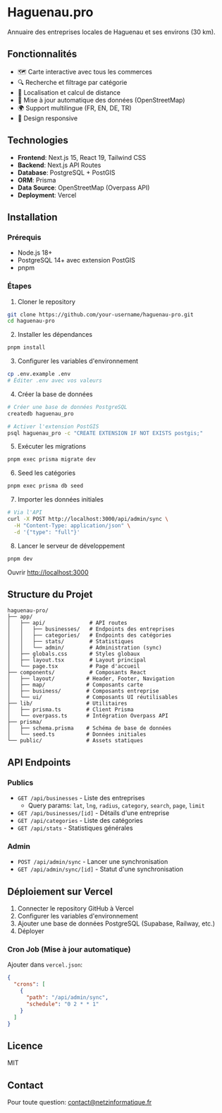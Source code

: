 # Haguenau.pro

Annuaire des entreprises locales de Haguenau et ses environs (30 km).

## Fonctionnalités

- 🗺️ Carte interactive avec tous les commerces
- 🔍 Recherche et filtrage par catégorie
- 📍 Localisation et calcul de distance
- 🔄 Mise à jour automatique des données (OpenStreetMap)
- 🌍 Support multilingue (FR, EN, DE, TR)
- 📱 Design responsive

## Technologies

- **Frontend**: Next.js 15, React 19, Tailwind CSS
- **Backend**: Next.js API Routes
- **Database**: PostgreSQL + PostGIS
- **ORM**: Prisma
- **Data Source**: OpenStreetMap (Overpass API)
- **Deployment**: Vercel

## Installation

### Prérequis

- Node.js 18+
- PostgreSQL 14+ avec extension PostGIS
- pnpm

### Étapes

1. Cloner le repository
```bash
git clone https://github.com/your-username/haguenau-pro.git
cd haguenau-pro
```

2. Installer les dépendances
```bash
pnpm install
```

3. Configurer les variables d'environnement
```bash
cp .env.example .env
# Éditer .env avec vos valeurs
```

4. Créer la base de données
```bash
# Créer une base de données PostgreSQL
createdb haguenau_pro

# Activer l'extension PostGIS
psql haguenau_pro -c "CREATE EXTENSION IF NOT EXISTS postgis;"
```

5. Exécuter les migrations
```bash
pnpm exec prisma migrate dev
```

6. Seed les catégories
```bash
pnpm exec prisma db seed
```

7. Importer les données initiales
```bash
# Via l'API
curl -X POST http://localhost:3000/api/admin/sync \
  -H "Content-Type: application/json" \
  -d '{"type": "full"}'
```

8. Lancer le serveur de développement
```bash
pnpm dev
```

Ouvrir [http://localhost:3000](http://localhost:3000)

## Structure du Projet

```
haguenau-pro/
├── app/
│   ├── api/              # API routes
│   │   ├── businesses/   # Endpoints des entreprises
│   │   ├── categories/   # Endpoints des catégories
│   │   ├── stats/        # Statistiques
│   │   └── admin/        # Administration (sync)
│   ├── globals.css       # Styles globaux
│   ├── layout.tsx        # Layout principal
│   └── page.tsx          # Page d'accueil
├── components/           # Composants React
│   ├── layout/          # Header, Footer, Navigation
│   ├── map/             # Composants carte
│   ├── business/        # Composants entreprise
│   └── ui/              # Composants UI réutilisables
├── lib/                 # Utilitaires
│   ├── prisma.ts        # Client Prisma
│   └── overpass.ts      # Intégration Overpass API
├── prisma/
│   ├── schema.prisma    # Schéma de base de données
│   └── seed.ts          # Données initiales
└── public/              # Assets statiques
```

## API Endpoints

### Publics

- `GET /api/businesses` - Liste des entreprises
  - Query params: `lat`, `lng`, `radius`, `category`, `search`, `page`, `limit`
- `GET /api/businesses/[id]` - Détails d'une entreprise
- `GET /api/categories` - Liste des catégories
- `GET /api/stats` - Statistiques générales

### Admin

- `POST /api/admin/sync` - Lancer une synchronisation
- `GET /api/admin/sync/[id]` - Statut d'une synchronisation

## Déploiement sur Vercel

1. Connecter le repository GitHub à Vercel
2. Configurer les variables d'environnement
3. Ajouter une base de données PostgreSQL (Supabase, Railway, etc.)
4. Déployer

### Cron Job (Mise à jour automatique)

Ajouter dans `vercel.json`:
```json
{
  "crons": [
    {
      "path": "/api/admin/sync",
      "schedule": "0 2 * * 1"
    }
  ]
}
```

## Licence

MIT

## Contact

Pour toute question: contact@netzinformatique.fr
